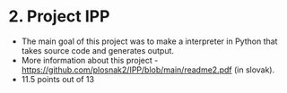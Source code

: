 # 2. Project IPP
- The main goal of this project was to make a interpreter in Python that takes source code and generates output.
- More information about this project - https://github.com/plosnak2/IPP/blob/main/readme2.pdf (in slovak).
- 11.5 points out of 13
